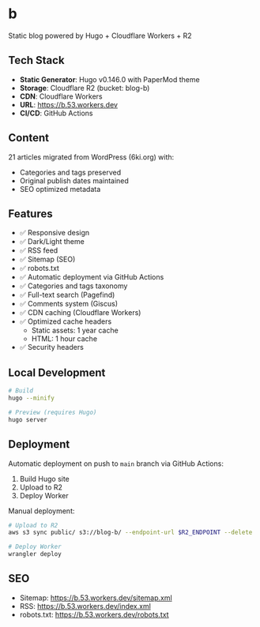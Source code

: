 # b

Static blog powered by Hugo + Cloudflare Workers + R2

## Tech Stack

- **Static Generator**: Hugo v0.146.0 with PaperMod theme
- **Storage**: Cloudflare R2 (bucket: blog-b)
- **CDN**: Cloudflare Workers
- **URL**: https://b.53.workers.dev
- **CI/CD**: GitHub Actions

## Content

21 articles migrated from WordPress (6ki.org) with:
- Categories and tags preserved
- Original publish dates maintained
- SEO optimized metadata

## Features

- ✅ Responsive design
- ✅ Dark/Light theme
- ✅ RSS feed
- ✅ Sitemap (SEO)
- ✅ robots.txt
- ✅ Automatic deployment via GitHub Actions
- ✅ Categories and tags taxonomy
- ✅ Full-text search (Pagefind)
- ✅ Comments system (Giscus)
- ✅ CDN caching (Cloudflare Workers)
- ✅ Optimized cache headers
  - Static assets: 1 year cache
  - HTML: 1 hour cache
- ✅ Security headers

## Local Development

```bash
# Build
hugo --minify

# Preview (requires Hugo)
hugo server
```

## Deployment

Automatic deployment on push to `main` branch via GitHub Actions:
1. Build Hugo site
2. Upload to R2
3. Deploy Worker

Manual deployment:
```bash
# Upload to R2
aws s3 sync public/ s3://blog-b/ --endpoint-url $R2_ENDPOINT --delete

# Deploy Worker
wrangler deploy
```

## SEO

- Sitemap: https://b.53.workers.dev/sitemap.xml
- RSS: https://b.53.workers.dev/index.xml
- robots.txt: https://b.53.workers.dev/robots.txt
